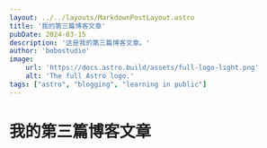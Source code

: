 ```yaml
---
layout: ../../layouts/MarkdownPostLayout.astro
title: '我的第三篇博客文章'
pubDate: 2024-03-15
description: '这是我的第三篇博客文章。'
author: 'bobostudio'
image:
    url: 'https://docs.astro.build/assets/full-logo-light.png'
    alt: 'The full Astro logo.'
tags: ["astro", "blogging", "learning in public"]
---
```


# 我的第三篇博客文章

